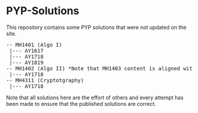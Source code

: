 # PYP-Solutions
This repository contains some PYP solutions that were not updated on the site.
<pre>
-- MH1401 (Algo I)
 |--- AY1617
 |--- AY1718
 |--- AY1819
-- MH1402 (Algo II) *Note that MH1403 content is aligned with MH1402*
 |--- AY1718
-- MH4311 (Cryptotgraphy)
 |--- AY1718
</pre>
Note that all solutions here are the effort of others and every attempt has been made to ensure that the published solutions are correct.<br/>
